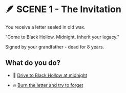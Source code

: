# 🪶 SCENE 1 - The Invitation

You receive a letter sealed in old wax.

"Come to Black Hollow. Midnight. Inherit your legacy."

Signed by your grandfather - dead for 8 years.

## What do you do?

- 🚗 [Drive to Black Hollow at midnight](./scene2A.md)

- 🔥 [Burn the letter and try to forget](./scene2B.md)